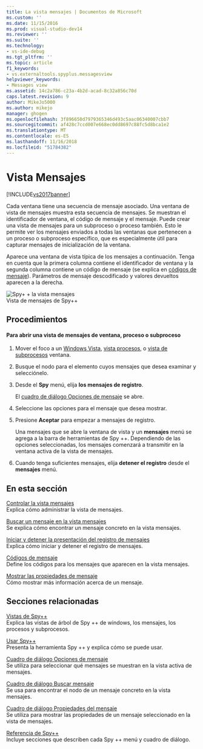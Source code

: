 ```yaml
---
title: La vista mensajes | Documentos de Microsoft
ms.custom: ''
ms.date: 11/15/2016
ms.prod: visual-studio-dev14
ms.reviewer: ''
ms.suite: ''
ms.technology:
- vs-ide-debug
ms.tgt_pltfrm: ''
ms.topic: article
f1_keywords:
- vs.externaltools.spyplus.messagesview
helpviewer_keywords:
- Messages view
ms.assetid: 14c2a786-c23a-4b2d-acad-8c32a856c70d
caps.latest.revision: 9
author: MikeJo5000
ms.author: mikejo
manager: ghogen
ms.openlocfilehash: 3f896650d7979365346d493c5aac06340007cbb7
ms.sourcegitcommit: af428c7ccd007e668ec0dd8697c88fc5d8bca1e2
ms.translationtype: MT
ms.contentlocale: es-ES
ms.lasthandoff: 11/16/2018
ms.locfileid: "51784382"
---
```

# <a name="messages-view"></a>Vista Mensajes
[!INCLUDE[vs2017banner](../includes/vs2017banner.md)]

Cada ventana tiene una secuencia de mensaje asociado. Una ventana de vista de mensajes muestra esta secuencia de mensajes. Se muestran el identificador de ventana, el código de mensaje y el mensaje. Puede crear una vista de mensajes para un subproceso o proceso también. Esto le permite ver los mensajes enviados a todas las ventanas que pertenecen a un proceso o subproceso específico, que es especialmente útil para capturar mensajes de inicialización de la ventana.  
  
 Aparece una ventana de vista típica de los mensajes a continuación. Tenga en cuenta que la primera columna contiene el identificador de ventana y la segunda columna contiene un código de mensaje (se explica en [códigos de mensaje](../debugger/message-codes.md)). Parámetros de mensaje descodificado y valores devueltos aparecen a la derecha.  
  
 ![Spy&#43; &#43; la vista mensajes](../debugger/media/spy-messagesview.png "Spy ++ _MessagesView")  
Vista de mensajes de Spy++  
  
## <a name="procedures"></a>Procedimientos  
  
#### <a name="to-open-a-messages-view-for-a-window-process-or-thread"></a>Para abrir una vista de mensajes de ventana, proceso o subproceso  
  
1.  Mover el foco a un [Windows Vista](../debugger/windows-view.md), [vista procesos](../debugger/processes-view.md), o [vista de subprocesos](../debugger/threads-view.md) ventana.  
  
2.  Busque el nodo para el elemento cuyos mensajes que desea examinar y selecciónelo.  
  
3.  Desde el **Spy** menú, elija **los mensajes de registro**.  
  
     El [cuadro de diálogo Opciones de mensaje](../debugger/message-options-dialog-box.md) se abre.  
  
4.  Seleccione las opciones para el mensaje que desea mostrar.  
  
5.  Presione **Aceptar** para empezar a mensajes de registro.  
  
     Una mensajes que se abre la ventana de vista y un **mensajes** menú se agrega a la barra de herramientas de Spy ++. Dependiendo de las opciones seleccionadas, los mensajes comenzará a transmitir en la ventana activa de la vista de mensajes.  
  
6.  Cuando tenga suficientes mensajes, elija **detener el registro** desde el **mensajes** menú.  
  
## <a name="in-this-section"></a>En esta sección  
 [Controlar la vista mensajes](../debugger/how-to-control-messages-view.md)  
 Explica cómo administrar la vista de mensajes.  
  
 [Buscar un mensaje en la vista mensajes](../debugger/how-to-search-for-a-message-in-messages-view.md)  
 Se explica cómo encontrar un mensaje concreto en la vista mensajes.  
  
 [Iniciar y detener la presentación del registro de mensajes](../debugger/how-to-start-and-stop-the-message-log-display.md)  
 Explica cómo iniciar y detener el registro de mensajes.  
  
 [Códigos de mensaje](../debugger/message-codes.md)  
 Define los códigos para los mensajes que aparecen en la vista mensajes.  
  
 [Mostrar las propiedades de mensaje](../debugger/how-to-display-message-properties.md)  
 Cómo mostrar más información acerca de un mensaje.  
  
## <a name="related-sections"></a>Secciones relacionadas  
 [Vistas de Spy++](../debugger/spy-increment-views.md)  
 Explica las vistas de árbol de Spy ++ de windows, los mensajes, los procesos y subprocesos.  
  
 [Usar Spy++](../debugger/using-spy-increment.md)  
 Presenta la herramienta Spy ++ y explica cómo se puede usar.  
  
 [Cuadro de diálogo Opciones de mensaje](../debugger/message-options-dialog-box.md)  
 Se utiliza para seleccionar qué mensajes se muestran en la vista activa de mensajes.  
  
 [Cuadro de diálogo Buscar mensaje](../debugger/message-search-dialog-box.md)  
 Se usa para encontrar el nodo de un mensaje concreto en la vista mensajes.  
  
 [Cuadro de diálogo Propiedades del mensaje](../debugger/message-properties-dialog-box.md)  
 Se utiliza para mostrar las propiedades de un mensaje seleccionado en la vista de mensajes.  
  
 [Referencia de Spy++](../debugger/spy-increment-reference.md)  
 Incluye secciones que describen cada Spy ++ menú y cuadro de diálogo.



